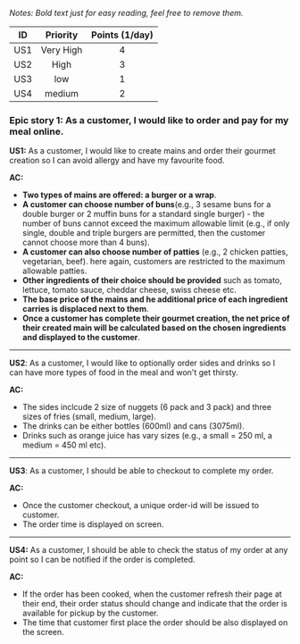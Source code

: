 *Notes: Bold text just for easy reading, feel free to remove them.*

|ID |Priority|Points (1/day)|
|:-:|:------:|:----:|
|US1|Very High|4     |
|US2|  High   |3     |
|US3|low    |1     |
|US4|medium|2

### Epic story 1: As a customer, I would like to order and pay for my meal online.

**US1:** As a customer, I would like to create mains and order their gourmet creation so I can avoid allergy and have my favourite food.

**AC:**

* **Two types of mains are offered: a burger or a wrap**.
* **A customer can choose number of buns**(e.g., 3 sesame buns for a double burger or 2 muffin buns for a standard single burger) - the number of buns cannot exceed the maximum allowable limit (e.g., if only single, double and triple burgers are permitted, then the customer cannot choose more than 4 buns).
* **A customer can also choose number of patties** (e.g., 2 chicken patties, vegetarian, beef). here again, customers are restricted to the maximum allowable patties.
* **Other ingredients of their choice should be provided** such as tomato, lettuce, tomato sauce, cheddar cheese, swiss cheese etc.
* **The base price of the mains and he additional price of each ingredient carries is displaced next to them**.
* **Once a customer has complete their gourmet creation, the net price of their created main will be calculated based on the chosen ingredients and displayed to the customer**.

-----
**US2**: As a customer, I would like to optionally order sides and drinks so I can have more types of food in the meal and won't get thirsty.

**AC:**

* The sides inclcude 2 size of nuggets (6 pack and 3 pack) and three sizes of fries (small, medium, large).
* The drinks can be either bottles (600ml) and cans (3075ml).
* Drinks such as orange juice has vary sizes (e.g., a small = 250 ml, a medium = 450 ml etc).

-----
**US3**: As a customer, I should be able to checkout to complete my order.

**AC:**

*  Once the customer checkout, a unique order-id will be issued to customer.
*  The order time is displayed on screen.

-----
**US4:** As a customer, I should be able to check the status of my order at any point so I can be notified if the order is completed.

**AC:**

*  If the order has been cooked, when the customer refresh their page at their end, their order status should change and indicate that the order is available for pickup by the customer.
*  The time that customer first place the order should be also displayed on the screen.
